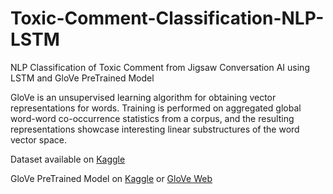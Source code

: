 # Toxic-Comment-Classification-NLP-LSTM
NLP Classification of Toxic Comment from Jigsaw Conversation AI using LSTM and GloVe PreTrained Model
 
GloVe is an unsupervised learning algorithm for obtaining vector representations for words. Training is performed on aggregated global word-word co-occurrence statistics from a corpus, and the resulting representations showcase interesting linear substructures of the word vector space.
 
Dataset available on [Kaggle](https://www.kaggle.com/c/jigsaw-toxic-comment-classification-challenge)
 
GloVe PreTrained Model on [Kaggle](https://www.kaggle.com/yliu9999/glove6b50d) or [GloVe Web](https://nlp.stanford.edu/projects/glove/)
